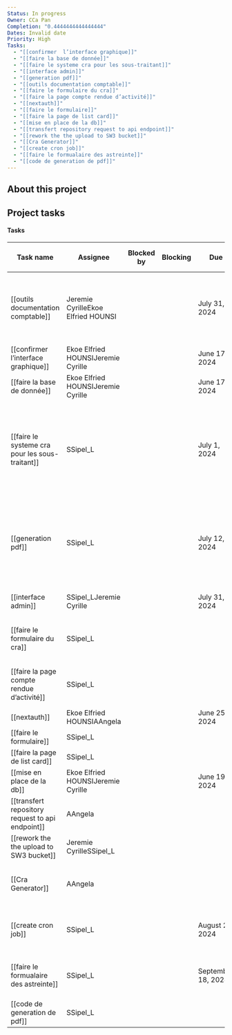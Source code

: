 ```yaml
---
Status: In progress
Owner: CCa Pan
Completion: "0.4444444444444444"
Dates: Invalid date
Priority: High
Tasks:
  - "[[confirmer  l’interface graphique]]"
  - "[[faire la base de donnée]]"
  - "[[faire le systeme cra pour les sous-traitant]]"
  - "[[interface admin]]"
  - "[[generation pdf]]"
  - "[[outils documentation comptable]]"
  - "[[faire le formulaire du cra]]"
  - "[[faire la page compte rendue d’activité]]"
  - "[[nextauth]]"
  - "[[faire le formulaire]]"
  - "[[faire la page de list card]]"
  - "[[mise en place de la db]]"
  - "[[transfert repository request to api endpoint]]"
  - "[[rework the the upload to SW3 bucket]]"
  - "[[Cra Generator]]"
  - "[[create cron job]]"
  - "[[faire le formualaire des astreinte]]"
  - "[[code de generation de pdf]]"
---
```

## About this project

  

## Project tasks

#### Tasks

|Task name|Assignee|Blocked by|Blocking|Due|![](https://www.notion.so/icons/branch-merge_gray.svg)GitHub Pull Requests|Parent-task|Priority|![](https://www.notion.so/icons/target_gray.svg)Project|Status|![](https://www.notion.so/icons/list-indent_gray.svg)Sub-tasks|Summary|![](https://www.notion.so/icons/tag_gray.svg)Tags|Task ID|
|---|---|---|---|---|---|---|---|---|---|---|---|---|---|
|[[outils documentation comptable]]|Jeremie CyrilleEkoe Elfried HOUNSI|||July 31, 2024|||Medium|[[Intranet fournisseur]]|hold|[[outils fournisseurs]], [[add create button to home page]], [[add edit et delete button to column]]|||K2B-127|
|[[confirmer l’interface graphique]]|Ekoe Elfried HOUNSIJeremie Cyrille|||June 17, 2024|||High|[[Intranet fournisseur]]|Done||||K2B-141|
|[[faire la base de donnée]]|Ekoe Elfried HOUNSIJeremie Cyrille|||June 17, 2024|||High|[[Intranet fournisseur]]|Done||||K2B-142|
|[[faire le systeme cra pour les sous-traitant]]|SSipel_L|||July 1, 2024|||High|[[Intranet fournisseur]]|hold|[[add astreinte column]], [[faire la page compte rendue d’activité]], [[generation pdf]], [[Cra Generator]], [[create cron job]]|||K2B-143|
|[[generation pdf]]|SSipel_L|||July 12, 2024||[[faire le systeme cra pour les sous-traitant]]|Low|[[Intranet fournisseur]]|hold|[[faire le formulaire]], [[faire la page de list card]], [[code de generation de pdf]], [[rework the the upload to SW3 bucket]]|||K2B-146|
|[[interface admin]]|SSipel_LJeremie Cyrille|||July 31, 2024|[[k2b-147]: interface admin](https://github.com/ka2b/intranet_fournisseur/pull/35)||Medium|[[Intranet fournisseur]]|Done||||K2B-147|
|[[faire le formulaire du cra]]|SSipel_L|||||[[faire la page compte rendue d’activité]]|High|[[Intranet fournisseur]]|hold||||K2B-150|
|[[faire la page compte rendue d’activité]]|SSipel_L|||||[[faire le systeme cra pour les sous-traitant]]|High|[[Intranet fournisseur]]|hold|[[faire le formulaire du cra]], [[faire le formualaire des astreinte]]|||K2B-151|
|[[nextauth]]|Ekoe Elfried HOUNSIAAngela|||June 25, 2024|[Feat: Nextauth](https://github.com/ka2b/intranet_fournisseur/pull/4)||High|[[Intranet fournisseur]]|Done||||K2B-152|
|[[faire le formulaire]]|SSipel_L|||||[[generation pdf]]|Low|[[Intranet fournisseur]]|Not started||||K2B-155|
|[[faire la page de list card]]|SSipel_L|||||[[generation pdf]]|Low|[[Intranet fournisseur]]|Not started||||K2B-156|
|[[mise en place de la db]]|Ekoe Elfried HOUNSIJeremie Cyrille|||June 19, 2024|||High|[[Intranet fournisseur]]|Done||||K2B-157|
|[[transfert repository request to api endpoint]]|AAngela||||[Feat/k2 b 160/transfert](https://github.com/ka2b/intranet_fournisseur/pull/5)|||[[Intranet fournisseur]]|Done||||K2B-160|
|[[rework the the upload to SW3 bucket]]|Jeremie CyrilleSSipel_L|||||[[generation pdf]]|High|[[Intranet fournisseur]]|Not started||||K2B-161|
|[[Cra Generator]]|AAngela||||[k2b-162: basic page and api](https://github.com/ka2b/intranet_fournisseur/pull/25)|[[faire le systeme cra pour les sous-traitant]]||[[Intranet fournisseur]]|Done||||K2B-162|
|[[create cron job]]|SSipel_L|||August 21, 2024||[[faire le systeme cra pour les sous-traitant]]|High|[[Intranet fournisseur]]|Done||||K2B-163|
|[[faire le formualaire des astreinte]]|SSipel_L|||September 18, 2024||[[faire la page compte rendue d’activité]]||[[Intranet fournisseur]]|In progress||||K2B-164|
|[[code de generation de pdf]]|SSipel_L|||||[[generation pdf]]|Medium|[[Intranet fournisseur]]|Not started||||K2B-166|